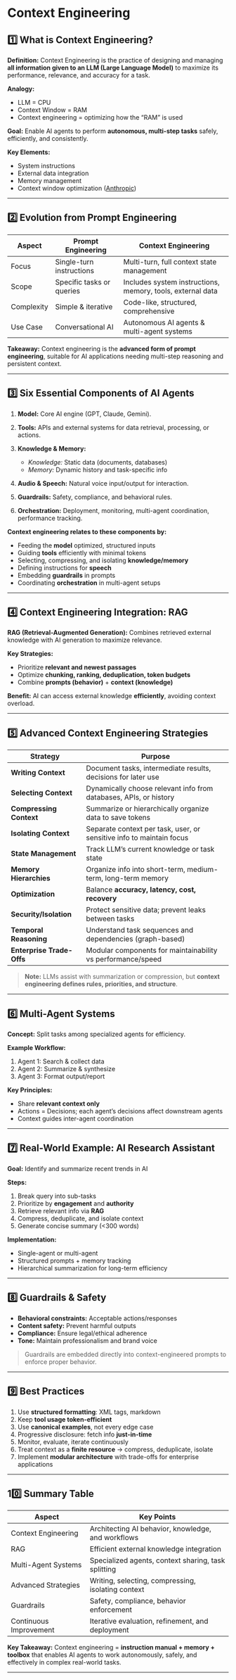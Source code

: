 # **Context Engineering**

## **1️⃣ What is Context Engineering?**

**Definition:**
Context Engineering is the practice of designing and managing **all information given to an LLM (Large Language Model)** to maximize its performance, relevance, and accuracy for a task.

**Analogy:**

* LLM = CPU
* Context Window = RAM
* Context engineering = optimizing how the “RAM” is used

**Goal:**
Enable AI agents to perform **autonomous, multi-step tasks** safely, efficiently, and consistently.

**Key Elements:**

* System instructions
* External data integration
* Memory management
* Context window optimization ([Anthropic](https://www.anthropic.com/engineering/effective-context-engineering-for-ai-agents))

---

## **2️⃣ Evolution from Prompt Engineering**

| Aspect     | Prompt Engineering        | Context Engineering                                        |
| ---------- | ------------------------- | ---------------------------------------------------------- |
| Focus      | Single-turn instructions  | Multi-turn, full context state management                  |
| Scope      | Specific tasks or queries | Includes system instructions, memory, tools, external data |
| Complexity | Simple & iterative        | Code-like, structured, comprehensive                       |
| Use Case   | Conversational AI         | Autonomous AI agents & multi-agent systems                 |

**Takeaway:** Context engineering is the **advanced form of prompt engineering**, suitable for AI applications needing multi-step reasoning and persistent context.

---

## **3️⃣ Six Essential Components of AI Agents**

1. **Model:** Core AI engine (GPT, Claude, Gemini).
2. **Tools:** APIs and external systems for data retrieval, processing, or actions.
3. **Knowledge & Memory:**

   * *Knowledge:* Static data (documents, databases)
   * *Memory:* Dynamic history and task-specific info
4. **Audio & Speech:** Natural voice input/output for interaction.
5. **Guardrails:** Safety, compliance, and behavioral rules.
6. **Orchestration:** Deployment, monitoring, multi-agent coordination, performance tracking.

**Context engineering relates to these components by:**

* Feeding the **model** optimized, structured inputs
* Guiding **tools** efficiently with minimal tokens
* Selecting, compressing, and isolating **knowledge/memory**
* Defining instructions for **speech**
* Embedding **guardrails** in prompts
* Coordinating **orchestration** in multi-agent setups

---

## **4️⃣ Context Engineering Integration: RAG**

**RAG (Retrieval-Augmented Generation):** Combines retrieved external knowledge with AI generation to maximize relevance.

**Key Strategies:**

* Prioritize **relevant and newest passages**
* Optimize **chunking, ranking, deduplication, token budgets**
* Combine **prompts (behavior)** + **context (knowledge)**

**Benefit:** AI can access external knowledge **efficiently**, avoiding context overload.

---

## **5️⃣ Advanced Context Engineering Strategies**

| Strategy                  | Purpose                                                              |
| ------------------------- | -------------------------------------------------------------------- |
| **Writing Context**       | Document tasks, intermediate results, decisions for later use        |
| **Selecting Context**     | Dynamically choose relevant info from databases, APIs, or history    |
| **Compressing Context**   | Summarize or hierarchically organize data to save tokens             |
| **Isolating Context**     | Separate context per task, user, or sensitive info to maintain focus |
| **State Management**      | Track LLM’s current knowledge or task state                          |
| **Memory Hierarchies**    | Organize info into short-term, medium-term, long-term memory         |
| **Optimization**          | Balance **accuracy, latency, cost, recovery**                        |
| **Security/Isolation**    | Protect sensitive data; prevent leaks between tasks                  |
| **Temporal Reasoning**    | Understand task sequences and dependencies (graph-based)             |
| **Enterprise Trade-Offs** | Modular components for maintainability vs performance/speed          |

> **Note:** LLMs assist with summarization or compression, but **context engineering defines rules, priorities, and structure**.

---

## **6️⃣ Multi-Agent Systems**

**Concept:** Split tasks among specialized agents for efficiency.

**Example Workflow:**

1. Agent 1: Search & collect data
2. Agent 2: Summarize & synthesize
3. Agent 3: Format output/report

**Key Principles:**

* Share **relevant context only**
* Actions = Decisions; each agent’s decisions affect downstream agents
* Context guides inter-agent coordination

---

## **7️⃣ Real-World Example: AI Research Assistant**

**Goal:** Identify and summarize recent trends in AI

**Steps:**

1. Break query into sub-tasks
2. Prioritize by **engagement** and **authority**
3. Retrieve relevant info via **RAG**
4. Compress, deduplicate, and isolate context
5. Generate concise summary (<300 words)

**Implementation:**

* Single-agent or multi-agent
* Structured prompts + memory tracking
* Hierarchical summarization for long-term efficiency

---

## **8️⃣ Guardrails & Safety**

* **Behavioral constraints:** Acceptable actions/responses
* **Content safety:** Prevent harmful outputs
* **Compliance:** Ensure legal/ethical adherence
* **Tone:** Maintain professionalism and brand voice

> Guardrails are embedded directly into context-engineered prompts to enforce proper behavior.

---

## **9️⃣ Best Practices**

1. Use **structured formatting**: XML tags, markdown
2. Keep **tool usage token-efficient**
3. Use **canonical examples**, not every edge case
4. Progressive disclosure: fetch info **just-in-time**
5. Monitor, evaluate, iterate continuously
6. Treat context as a **finite resource** → compress, deduplicate, isolate
7. Implement **modular architecture** with trade-offs for enterprise applications

---

## **10️⃣ Summary Table**

| Aspect                 | Key Points                                          |
| ---------------------- | --------------------------------------------------- |
| Context Engineering    | Architecting AI behavior, knowledge, and workflows  |
| RAG                    | Efficient external knowledge integration            |
| Multi-Agent Systems    | Specialized agents, context sharing, task splitting |
| Advanced Strategies    | Writing, selecting, compressing, isolating context  |
| Guardrails             | Safety, compliance, behavior enforcement            |
| Continuous Improvement | Iterative evaluation, refinement, and deployment    |

**Key Takeaway:**
Context engineering = **instruction manual + memory + toolbox** that enables AI agents to work autonomously, safely, and effectively in complex real-world tasks.

---

